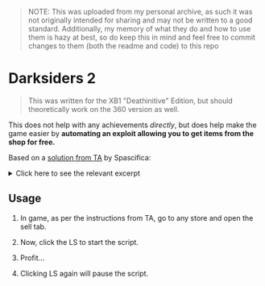 > NOTE: This was uploaded from my personal archive, as such it was not originally intended for sharing and may not be written to a good standard. Additionally, my memory of what they do and how to use them is hazy at best, so do keep this in mind and feel free to commit changes to them (both the readme and code) to this repo

# Darksiders 2

> This was written for the XB1 "Deathinitive" Edition, but should theoretically work on the 360 version as well.

This does not help with any achievements _directly_, but does help make the game easier by **automating an exploit allowing you to get items from the shop for free.**

Based on a [solution from TA](https://www.trueachievements.com/a209421/its-definitive-achievement#oSolutions) by Spascifica: 

<details>
<summary>Click here to see the relevant excerpt</summary>

How to buy anything from any shop regardless of Gilt

Go to any store and then go to the Sell tab
Press cn_LB and cn_A with a very very slight delay between each press and it should have you switched over to the Buy tab but with a pop up saying "are you sure you want to sell this item?"
Select Yes and it will buy the item, if you do have Gilt on your character it will use it up, but again you can do this at 0 Gilt and you're able to sell the items back to make profit which you can use to buy abilities from Thane and Draven (You can't use this exploit on them as there is no Sell tab).

The advantages of this exploit are buying the best gear for your level and that you can overstock yourself on health potions! Usually you can only have a max of 5 health potions but I finished the game with 32 left to use.

*Edit* Be cautious when using this glitch with Vulgrim's store!
As mentioned by ViníciusLCH in the comments, if you do this glitch at Vulgrim's Store and use your Boat Coins currency it will actually drop the currency amount into the negative and won't go back to normal until you collect enough Boat Coins to bring it back to zero. This also carries over to New Game+ also.
</details>

## Usage

1. In game, as per the instructions from TA, go to any store and open the sell tab.

2. Now, click the LS to start the script.

3. Profit...

4. Clicking LS again will pause the script. 